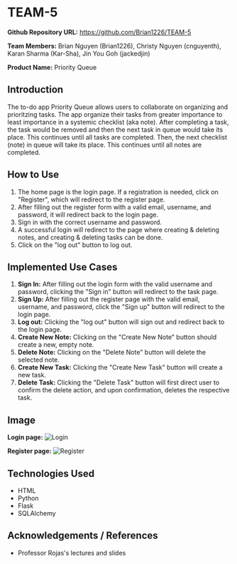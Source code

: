 # TEAM-5

**Github Repository URL:** https://github.com/Brian1226/TEAM-5

**Team Members:** Brian Nguyen (Brian1226), Christy Nguyen (cnguyenth), Karan Sharma (Kar-Sha), Jin You Goh (jackedjin)

**Product Name:** Priority Queue

## Introduction
The to-do app Priority Queue allows users to collaborate on organizing and prioritzing tasks. The app organize their tasks from greater importance to least importance in a systemic checklist (aka note). After completing a task, the task would be removed and then the next task in queue would take its place. This continues until all tasks are completed. Then, the next checklist (note) in queue will take its place. This continues until all notes are completed.

## How to Use 
1. The home page is the login page. If a registration is needed, click on "Register", which will redirect to the register page.
2. After filling out the register form with a valid email, username, and password, it will redirect back to the login page.
3. Sign in with the correct username and password.
4. A successful login will redirect to the page where creating & deleting notes, and creating & deleting tasks can be done.
5. Click on the "log out" button to log out.

## Implemented Use Cases
1. **Sign In:** After filling out the login form with the valid username and password, clicking the "Sign in" button will redirect to the task page.
2. **Sign Up:** After filling out the register page with the valid email, username, and password, click the "Sign up" button will redirect to the login page.
3. **Log out:** Clicking the "log out" button will sign out and redirect back to the login page.
4. **Create New Note:** Clicking on the "Create New Note" button should create a new, empty note.
5. **Delete Note:** Clicking on the "Delete Note" button will delete the selected note.
6. **Create New Task:** Clicking the "Create New Task" button will create a new task.
7. **Delete Task:** Clicking the "Delete Task" button will first direct user to confirm the delete action, and upon confirmation, deletes the respective task.

## Image
**Login page:**
![Login](https://i.postimg.cc/fysDZPGP/Screen-Shot-2021-04-28-at-10-24-01-AM.png)

**Register page:**
![Register](https://i.postimg.cc/kGw3CgFV/Screen-Shot-2021-04-28-at-10-24-17-AM.png)

## Technologies Used
* HTML
* Python
* Flask
* SQLAlchemy

## Acknowledgements / References
* Professor Rojas's lectures and slides





